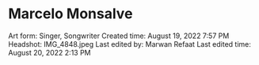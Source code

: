 # Marcelo Monsalve

Art form: Singer, Songwriter
Created time: August 19, 2022 7:57 PM
Headshot: IMG_4848.jpeg
Last edited by: Marwan Refaat
Last edited time: August 20, 2022 2:13 PM